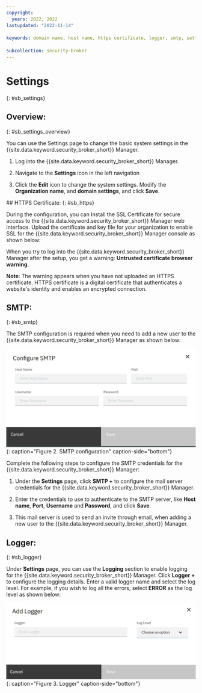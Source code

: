 ```yaml
---
copyright:
  years: 2022, 2022
lastupdated: "2022-11-14"

keywords: domain name, host name, https certificate, logger, smtp, settings

subcollection: security-broker
---
```


# Settings
{: #sb_settings}

## Overview:
{: #sb_settings_overview}

You can use the Settings page to change the basic system settings in the
{{site.data.keyword.security_broker_short}} Manager.

1.  Log into the {{site.data.keyword.security_broker_short}} Manager.

2.  Navigate to the **Settings** icon in the left navigation

3.  Click the **Edit** icon to change the system settings. Modify the
    **Organization name**, and **domain settings**, and click **Save**.

<hidden>## HTTPS Certificate:
{: #sb_https}

During the configuration, you can Install the SSL Certificate for secure
access to the {{site.data.keyword.security_broker_short}} Manager web interface. Upload the
certificate and key file for your organization to enable SSL for the
{{site.data.keyword.security_broker_short}} Manager console as shown below:



When you try to log into the {{site.data.keyword.security_broker_short}} Manager after the
setup, you get a warning: **Untrusted certificate browser warning**.

**Note**: The warning appears when you have not uploaded an HTTPS
certificate. HTTPS certificate is a digital certificate that
authenticates a website\'s identity and enables an encrypted connection.

## SMTP:
{: #sb_smtp}

The SMTP configuration is required when you need to add a new user to
the {{site.data.keyword.security_broker_short}} Manager as shown below:

![SMTP configuration](../images/settings_smtp.svg){: caption="Figure 2. SMTP configuration" caption-side="bottom"}

Complete the following steps to configure the SMTP credentials for the
{{site.data.keyword.security_broker_short}} Manager:

1.  Under the **Settings** page, click **SMTP +** to configure the mail
    server credentials for the {{site.data.keyword.security_broker_short}} Manager.

2.  Enter the credentials to use to authenticate to the SMTP server,
    like **Host name**, **Port**, **Username** and **Password**, and
    click **Save**.

3.  This mail server is used to send an invite through email, when
    adding a new user to the {{site.data.keyword.security_broker_short}} Manager.

## Logger:
{: #sb_logger}

Under **Settings** page, you can use the **Logging** section to enable
logging for the {{site.data.keyword.security_broker_short}} Manager. Click **Logger +** to
configure the logging details. Enter a valid logger name and select the
log level. For example, if you wish to log all the errors, select **ERROR** as the
log level as shown below:

![Logger](../images/logger_settings.svg){: caption="Figure 3. Logger" caption-side="bottom"}<hidden>

